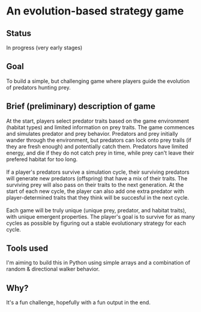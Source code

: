 # An evolution-based strategy game

## Status
In progress (very early stages)

## Goal
To build a simple, but challenging game where players guide the evolution of predators hunting prey.

## Brief (preliminary) description of game
At the start, players select predator traits based on the game environment (habitat types) and limited information on prey traits.
The game commences and simulates predator and prey behavior. Predators and prey initially wander through the environment, but predators can lock onto prey trails (if they are fresh enough) and potentially catch them.
Predators have limited energy, and die if they do not catch prey in time, while prey can't leave their prefered habitat for too long.
<br>
<br>
If a player's predators survive a simulation cycle, their surviving predators will generate new predators (offspring) that have a mix of their traits. The surviving prey will also pass on their traits to the next generation.
At the start of each new cycle, the player can also add one extra predator with player-determined traits that they think will be succesful in the next cycle.
<br>
<br>
Each game will be truly unique (unique prey, predator, and habitat traits), with unique emergent properties. The player's goal is to survive for as many cycles as possible by figuring out a stable evolutionary strategy for each cycle.

## Tools used
I'm aiming to build this in Python using simple arrays and a combination of random & directional walker behavior.

## Why?
It's a fun challenge, hopefully with a fun output in the end.
